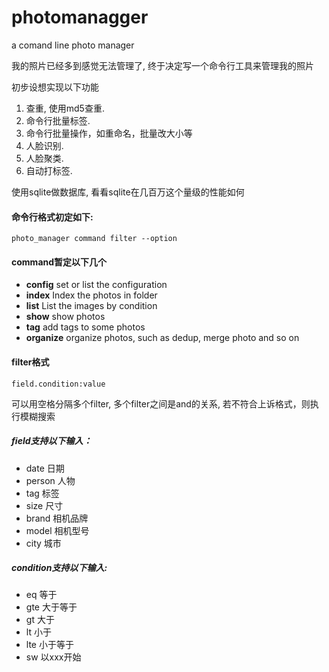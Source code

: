 # photomanagger
a comand line photo manager 

我的照片已经多到感觉无法管理了, 终于决定写一个命令行工具来管理我的照片

初步设想实现以下功能
1. 查重, 使用md5查重. 
2. 命令行批量标签.
3. 命令行批量操作，如重命名，批量改大小等
4. 人脸识别.
5. 人脸聚类.
6. 自动打标签.

使用sqlite做数据库, 看看sqlite在几百万这个量级的性能如何

#### 命令行格式初定如下:
```
photo_manager command filter --option
```
#### command暂定以下几个
- **config** set or list the configuration
- **index** Index the photos in folder
- **list** List the images by condition
- **show** show photos
- **tag** add tags to some photos
- **organize** organize photos, such as dedup, merge photo and so on

#### filter格式
```
field.condition:value
```
可以用空格分隔多个filter, 多个filter之间是and的关系, 若不符合上诉格式，则执行模糊搜索
##### field支持以下输入：
- date      日期
- person    人物
- tag       标签
- size      尺寸
- brand     相机品牌
- model     相机型号
- city      城市
##### condition支持以下输入:
- eq 等于
- gte 大于等于
- gt  大于
- lt  小于
- lte 小于等于
- sw  以xxx开始
